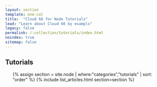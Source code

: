```yaml
---
layout: section
template: one-col
title:  "Cloud 66 for Node Tutorials"
lead: "Learn about Cloud 66 by exampls"
legacy: false
permalink: /:collection/tutorials/index.html
noindex: true
sitemap: false
---
```


<div class="Toc Toc--howto">
    <h2>Tutorials</h2>
    <ul>
    {% assign section = site.node | where:"categories","tutorials" | sort: "order" %}
    {% include list_articles.html section=section %}
    </ul>
</div><!--/.Toc-->
